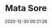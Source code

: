 ---
title: "Mata Sore"
slug: 'mata-sore'
date: 2020-12-30 00:21:26
location: 'Sukoharjo, Jawa Tengah'
description: 'Mata menutup membawa kegelapan'
image: 'https://i.postimg.cc/fTkBstTL/DSC00055.jpg'
categories: nature
artist: 'Mahaputera'
facebook: 'taufardh'
instagram: 'taufardh'
twitter: 'taufardh'
---